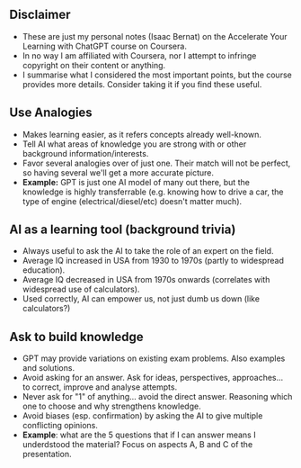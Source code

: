 Disclaimer
----------
- These are just my personal notes (Isaac Bernat) on the Accelerate Your Learning with ChatGPT course on Coursera.
- In no way I am affiliated with Coursera, nor I attempt to infringe copyright on their content or anything.
- I summarise what I considered the most important points, but the course provides more details. Consider taking it if you find these useful.

Use Analogies
-------------
- Makes learning easier, as it refers concepts already well-known. 
- Tell AI what areas of knowledge you are strong with or other background information/interests.
- Favor several analogies over of just one. Their match will not be perfect, so having several we'll get a more accurate picture.
- **Example:** GPT is just one AI model of many out there, but the knowledge is highly transferrable (e.g. knowing how to drive a car, the type of engine (electrical/diesel/etc) doesn't matter much).

AI as a learning tool (background trivia)
-----------------------------------------
- Always useful to ask the AI to take the role of an expert on the field.
- Average IQ increased in USA from 1930 to 1970s (partly to widespread education).
- Average IQ decreased in USA from 1970s onwards (correlates with widespread use of calculators).
- Used correctly, AI can empower us, not just dumb us down (like calculators?)

Ask to build knowledge
----------------------
- GPT may provide variations on existing exam problems. Also examples and solutions.
- Avoid asking for an answer. Ask for ideas, perspectives, approaches... to correct, improve and analyse attempts.
- Never ask for "1" of anything... avoid the direct answer. Reasoning which one to choose and why strengthens knowledge.
- Avoid biases (esp. confirmation) by asking the AI to give multiple conflicting opinions.
- **Example**: what are the 5 questions that if I can answer means I underdstood the material? Focus on aspects A, B and C of the presentation.

